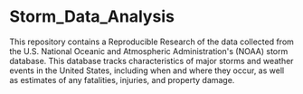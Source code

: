 # Storm_Data_Analysis
This repository contains a Reproducible Research of the data collected from the U.S. National Oceanic and Atmospheric Administration's (NOAA) storm database.
This database tracks characteristics of major storms and weather events in the United States, including when and where they occur, 
as well as estimates of any fatalities, injuries, and property damage.
